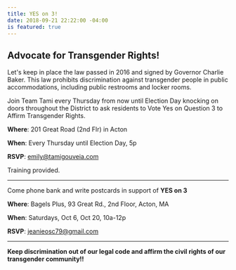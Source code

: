 ```yaml
---
title: YES on 3!
date: 2018-09-21 22:22:00 -04:00
is featured: true
---
```


## Advocate for Transgender Rights!

Let's keep in place the law passed in 2016 and signed by Governor Charlie Baker.  This law prohibits discrimination against transgender people in public accommodations, including public restrooms and locker rooms.

Join Team Tami every Thursday from now until Election Day knocking on doors throughout the District to ask residents to Vote Yes on Question 3 to Affirm Transgender Rights.

**Where**: 201 Great Road (2nd Flr) in Acton

**When**:  Every Thursday until Election Day, 5p

**RSVP**:  emily@tamigouveia.com

Training provided.

---

Come phone bank and write postcards in support of **YES on 3**

**Where**: Bagels Plus, 93 Great Rd., 2nd Floor, Acton, MA

**When**:  Saturdays, Oct 6, Oct 20, 10a-12p

**RSVP**:  jeanieosc79@gmail.com

---

**Keep discrimination out of our legal code and affirm the civil rights of our transgender community!!**